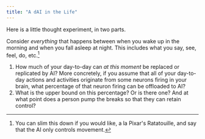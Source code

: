 ```yaml
---
title: "A dAI in the Life"
---
```


Here is a little thought experiment, in two parts.

Consider *everything* that happens between when you wake up in the morning and when you fall asleep at night.
This includes what you say, see, feel, do, etc.[^1]

1. How much of your day-to-day can *at this moment* be replaced or replicated by AI? More concretely, if you assume that all of your day-to-day actions and activities originate from some neurons firing in your brain, what percentage of that neuron firing can be offloaded to AI?
2. What is the upper bound on this percentage? Or is there one? And at what point does a person pump the breaks so that they can retain control?




[^1]: You can slim this down if you would like, a la Pixar's Ratatouille, and say that the AI only controls movement. 
